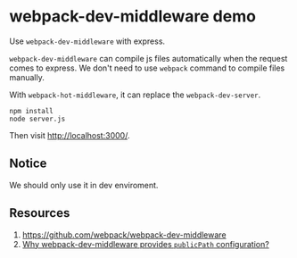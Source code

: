 webpack-dev-middleware demo
===========================

Use `webpack-dev-middleware` with express.

`webpack-dev-middleware` can compile js files automatically when the request comes to express. We don't need to use `webpack` command to compile files manually.

With `webpack-hot-middleware`, it can replace the `webpack-dev-server`.


```
npm install
node server.js
```

Then visit <http://localhost:3000/>.

Notice
------

We should only use it in dev enviroment.

Resources
---------

1. https://github.com/webpack/webpack-dev-middleware
2. [Why webpack-dev-middleware provides `publicPath` configuration?](http://stackoverflow.com/questions/38815241/why-webpack-dev-middleware-provides-publicpath-configuration)